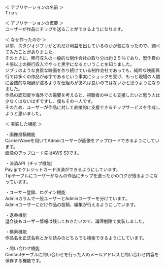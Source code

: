 
＜ アプリケーションの名前 ＞<br>
 T i p s


＜ アプリケーションの概要 ＞<br>
ユーザーが作品にチップを送ることができるようになります。


＜ なぜ作ったのか ＞<br>
以前、スタジオジブリがどれだけ利益を出しているのかが気になったので、調べてみたことがありました。<br>
そのときに、興行収入の一般的な制作会社の取り分は約２５％であり、製作費の４倍以上の興行収入でやっと黒字になるということを知りました。<br>
ジブリのような良質な映画を作り続けている制作会社であっても、純粋な映画興行では多くの作品が赤字であるという事実にショックを受け、もっと現場の人間に金銭的な報酬が渡るような仕組みがあれば良いのではないかと思うようになりました。<br>
作品の認知度や海外での需要を考えると、視聴者の中にも支援したいと思う人は少なくはないはずですし、僕もその一人です。<br>
そのため、ユーザーが作品に対して直接的に支援できるチップサービスを作成しようと思いました。


＜ 実装した機能 ＞

・画像投稿機能<br>
CarrierWaveを用いてAdminユーザーが画像をアップロードできるようにしています。<br>
画像のアップロード先はAWS S3です。

・決済API（チップ機能）<br>
Pay.jpでクレジットカード決済ができるようにしています。<br>
Tipテーブルにユーザーがなんの作品にチップを送ったかのログが残るようになっています。

・ユーザー登録、ログイン機能<br>
Adminカラムで一般ユーザーとAdminユーザーを分けています。<br>
Adminユーザーにだけ作品の投稿、編集が行えるようにしています。

・退会機能<br>
退会後もユーザー情報は残しておきたいので、論理削除で実装しました。

・検索機能<br>
作品名を正式名称とかな読みのどちらでも検索できるようにしています。

・問い合わせ機能<br>
Contactテーブルに問い合わせを行った人のメールアドレスと問い合わせ内容を保存する機能です。



